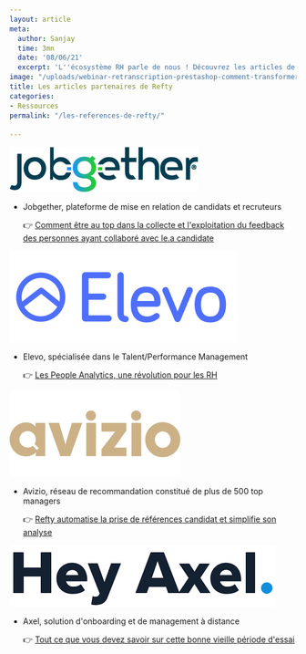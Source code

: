 ```yaml
---
layout: article
meta:
  author: Sanjay
  time: 3mn
  date: '08/06/21'
  excerpt: 'L''écosystème RH parle de nous ! Découvrez les articles de nos partenaires '
image: "/uploads/webinar-retranscription-prestashop-comment-transformer-la-periode-d-essai-a-tous-les-couts-29.png"
title: Les articles partenaires de Refty
categories:
- Ressources
permalink: "/les-references-de-refty/"

---
```

![](/uploads/logo.png)

* Jobgether, plateforme de mise en relation de candidats et recruteurs

  👉  [Comment être au top dans la collecte et l'exploitation du feedback des personnes ayant collaboré avec le.a candidate](https://jobgether.com/fr/comment-etre-au-top-dans-la-prise-de-references/)

![](/uploads/5edf81e44dfb0a4d0b8c071f_logo_indigo_400x160.png)

* Elevo, spécialisée dans le Talent/Performance Management

  👉  [Les People Analytics, une révolution pour les RH](https://www.elevo.fr/post/les-people-analytics-une-revolution-pour-les-rh)

![](/uploads/5db7317068a1431ddc013c55_logo-dore-sans-point-site.png)

* Avizio, réseau de recommandation constitué de plus de 500 top managers

  👉  [Refty automatise la prise de références candidat et simplifie son analyse](https://www.avizio.fr/blog/refty-automatise-la-prise-de-reference-candidat-et-simplifie-son-analyse)

![](/uploads/download-1.png)

* Axel, solution d'onboarding et de management à distance

  👉 [Tout ce que vous devez savoir sur cette bonne vieille période d'essai](https://www.heyaxel.com/blog/tout-ce-que-vous-devez-savoir-sur-cette-bonne-vieille-periode-dessai)